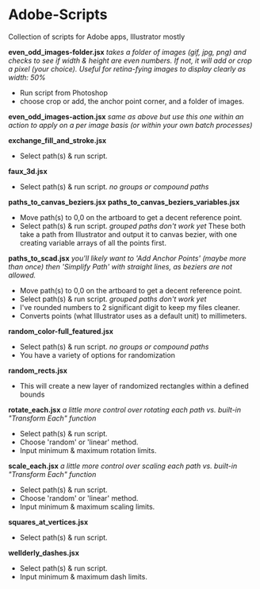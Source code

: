 Adobe-Scripts
=============

Collection of scripts for Adobe apps, Illustrator mostly

**even_odd_images-folder.jsx**
*takes a folder of images (gif, jpg, png) and checks to see if width & height are even numbers. If not, it will add or crop a pixel (your choice). Useful for retina-fying images to display clearly as width: 50%*
- Run script from Photoshop
- choose crop or add, the anchor point corner, and a folder of images.

**even_odd_images-action.jsx**
*same as above but use this one within an action to apply on a per image basis (or within your own batch processes)*

**exchange_fill_and_stroke.jsx**
- Select path(s) & run script.

**faux_3d.jsx**
- Select path(s) & run script. *no groups or compound paths*

**paths_to_canvas_beziers.jsx**
**paths_to_canvas_beziers_variables.jsx**
- Move path(s) to 0,0 on the artboard to get a decent reference point.
- Select path(s) & run script. *grouped paths don't work yet*
These both take a path from Illustrator and output it to canvas bezier, with one creating variable arrays of all the points first.

**paths_to_scad.jsx**
*you'll likely want to 'Add Anchor Points' (maybe more than once) then 'Simplify Path' with straight lines, as beziers are not allowed.*
- Move path(s) to 0,0 on the artboard to get a decent reference point.
- Select path(s) & run script. *grouped paths don't work yet*
- I've rounded numbers to 2 significant digit to keep my files cleaner.
- Converts points (what Illustrator uses as a default unit) to millimeters.

**random_color-full_featured.jsx**
- Select path(s) & run script. *no groups or compound paths*
- You have a variety of options for randomization

**random_rects.jsx**
- This will create a new layer of randomized rectangles within a defined bounds

**rotate_each.jsx**
*a little more control over rotating each path vs. built-in "Transform Each" function*
- Select path(s) & run script.
- Choose 'random' or 'linear' method.
- Input minimum & maximum rotation limits.

**scale_each.jsx**
*a little more control over scaling each path vs. built-in "Transform Each" function*
- Select path(s) & run script.
- Choose 'random' or 'linear' method.
- Input minimum & maximum scaling limits.

**squares_at_vertices.jsx**
- Select path(s) & run script.

**wellderly_dashes.jsx**
- Select path(s) & run script.
- Input minimum & maximum dash limits.
